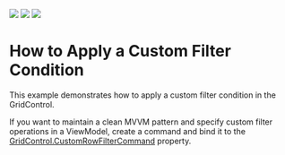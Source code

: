 <!-- default badges list -->
![](https://img.shields.io/endpoint?url=https://codecentral.devexpress.com/api/v1/VersionRange/128651196/21.1.5%2B)
[![](https://img.shields.io/badge/Open_in_DevExpress_Support_Center-FF7200?style=flat-square&logo=DevExpress&logoColor=white)](https://supportcenter.devexpress.com/ticket/details/E1167)
[![](https://img.shields.io/badge/📖_How_to_use_DevExpress_Examples-e9f6fc?style=flat-square)](https://docs.devexpress.com/GeneralInformation/403183)
<!-- default badges end -->
# How to Apply a Custom Filter Condition


This example demonstrates how to apply a custom filter condition in the GridControl.

If you want to maintain a clean MVVM pattern and specify custom filter operations in a ViewModel, create a command and bind it to the [GridControl.CustomRowFilterCommand](https://docs.devexpress.com/WPF/DevExpress.Xpf.Grid.GridControl.CustomRowFilterCommand) property.
